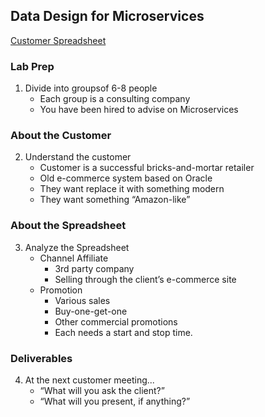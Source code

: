## Data Design for Microservices

[Customer Spreadsheet](https://github.com/wrbaldwin/db-week/blob/master/docs/D04S07_Lab-Building-Scalable-Microservices.xlsx)

### Lab Prep
   1. Divide into groupsof 6-8 people
        * Each group is a consulting company
        * You have been hired to advise on Microservices

### About the Customer 
   2. Understand the customer
        * Customer is a successful bricks-and-mortar retailer
        * Old e-commerce system based on Oracle
        * They want replace it with something modern
        * They want something “Amazon-like”

### About the Spreadsheet
   3. Analyze the Spreadsheet
       * Channel Affiliate
           * 3rd party company
           * Selling through the client’s e-commerce site
       * Promotion
           * Various sales
           * Buy-one-get-one
           * Other commercial promotions
           * Each needs a start and stop time.
### Deliverables
   4. At the next customer meeting...
         * “What will you ask the client?”
         * “What will you present, if anything?”
